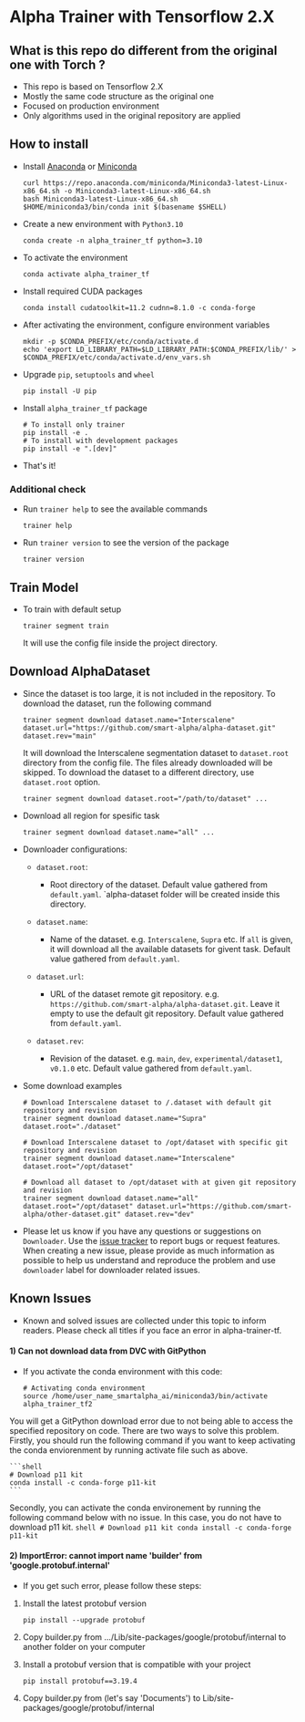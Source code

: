 # Alpha Trainer with Tensorflow 2.X

## What is this repo do different from the original one with Torch ?

- This repo is based on Tensorflow 2.X
- Mostly the same code structure as the original one
- Focused on production environment
- Only algorithms used in the original repository are applied

## How to install

- Install [Anaconda](https://www.anaconda.com/distribution/) or [Miniconda](https://docs.conda.io/en/latest/miniconda.html)

    ```shell
    curl https://repo.anaconda.com/miniconda/Miniconda3-latest-Linux-x86_64.sh -o Miniconda3-latest-Linux-x86_64.sh
    bash Miniconda3-latest-Linux-x86_64.sh
    $HOME/miniconda3/bin/conda init $(basename $SHELL)
    ```

- Create a new environment with `Python3.10`

    ```shell
    conda create -n alpha_trainer_tf python=3.10
    ```

- To activate the environment

    ```shell
    conda activate alpha_trainer_tf
    ```

- Install required CUDA packages

    ```shell
    conda install cudatoolkit=11.2 cudnn=8.1.0 -c conda-forge
    ```

- After activating the environment, configure environment variables

    ```shell
    mkdir -p $CONDA_PREFIX/etc/conda/activate.d
    echo 'export LD_LIBRARY_PATH=$LD_LIBRARY_PATH:$CONDA_PREFIX/lib/' > $CONDA_PREFIX/etc/conda/activate.d/env_vars.sh
    ```

- Upgrade `pip`, `setuptools` and `wheel`

    ```shell
    pip install -U pip
    ```

- Install `alpha_trainer_tf` package

    ```shell
    # To install only trainer
    pip install -e .
    # To install with development packages
    pip install -e ".[dev]"
    ```

- That's it!

### Additional check

- Run `trainer help` to see the available commands

    ```shell
    trainer help
    ```

- Run `trainer version` to see the version of the package

    ```shell
    trainer version
    ```

## Train Model

- To train with default setup

    ```shell
    trainer segment train
    ```

    It will use the config file inside the project directory.

## Download AlphaDataset

- Since the dataset is too large, it is not included in the repository. To download the dataset, run the following command

    ```shell
    trainer segment download dataset.name="Interscalene" dataset.url="https://github.com/smart-alpha/alpha-dataset.git" dataset.rev="main"
    ```

    It will download the Interscalene segmentation dataset  to `dataset.root` directory from the config file. The files
    already downloaded will be skipped. To download the dataset to a different directory, use `dataset.root` option.

    ```shell
    trainer segment download dataset.root="/path/to/dataset" ...
    ```

- Download all region for spesific task

    ```shell
    trainer segment download dataset.name="all" ...
    ```

- Downloader configurations:

  - `dataset.root`:
    - Root directory of the dataset. Default value gathered from `default.yaml`. `alpha-dataset folder will be created inside this directory.

  - `dataset.name`:
    - Name of the dataset. e.g. `Interscalene`, `Supra` etc. If `all` is given, it will download all the available datasets for givent task. Default value gathered from `default.yaml`.

  - `dataset.url`:
    - URL of the dataset remote git repository. e.g. `https://github.com/smart-alpha/alpha-dataset.git`. Leave it empty to use the default git repository. Default value gathered from `default.yaml`.

  - `dataset.rev`:
    - Revision of the dataset. e.g. `main`, `dev`, `experimental/dataset1`, `v0.1.0` etc. Default value gathered from `default.yaml`.

- Some download examples

    ```shell
    # Download Interscalene dataset to /.dataset with default git repository and revision
    trainer segment download dataset.name="Supra" dataset.root="./dataset"

    # Download Interscalene dataset to /opt/dataset with specific git repository and revision
    trainer segment download dataset.name="Interscalene" dataset.root="/opt/dataset"

    # Download all dataset to /opt/dataset with at given git repository and revision
    trainer segment download dataset.name="all" dataset.root="/opt/dataset" dataset.url="https://github.com/smart-alpha/other-dataset.git" dataset.rev="dev"
    ```

- Please let us know if you have any questions or suggestions on `Downloader`. Use the [issue tracker](https://github.com/smart-alpha/alpha-trainer-tf/issues) to report bugs or request features. When creating a new issue, please provide as much information as possible to help us understand and reproduce the problem and use `downloader` label for downloader related issues.


## Known Issues

- Known and solved issues are collected under this topic to inform readers. Please check all titles if you face an error in alpha-trainer-tf.
#### 1) Can not download data from DVC with GitPython
- If you activate the conda environment with this code:

    ```shell
    # Activating conda environment
    source /home/user_name_smartalpha_ai/miniconda3/bin/activate alpha_trainer_tf2
    ```

You will get a GitPython download error due to not being able to access the specified repository on code. There are two ways to solve this problem. Firstly, you should run the following command if you want to keep activating the conda enviorenment by running activate file such as above.

    ```shell
    # Download p11 kit
    conda install -c conda-forge p11-kit
    ```

Secondly, you can activate the conda environement by running the following command below with no issue. In this case, you do not have to download p11 kit.
    ```shell
    # Download p11 kit
    conda install -c conda-forge p11-kit
    ```
#### 2) ImportError: cannot import name 'builder' from 'google.protobuf.internal'
- If you get such error, please follow these steps:

1. Install the latest protobuf version 
    ```shell
    pip install --upgrade protobuf
    ```
2. Copy builder.py from .../Lib/site-packages/google/protobuf/internal to another folder on your computer 

3. Install a protobuf version that is compatible with your project
    ```shell
    pip install protobuf==3.19.4
    ```
4. Copy builder.py from (let's say 'Documents') to Lib/site-packages/google/protobuf/internal
